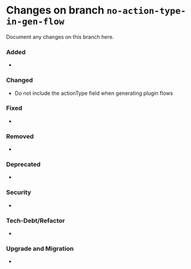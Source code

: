 # Changes on branch `no-action-type-in-gen-flow`
Document any changes on this branch here.
### Added
- 

### Changed
- Do not include the actionType field when generating plugin flows

### Fixed
- 

### Removed
- 

### Deprecated
- 

### Security
- 

### Tech-Debt/Refactor
- 

### Upgrade and Migration
- 
